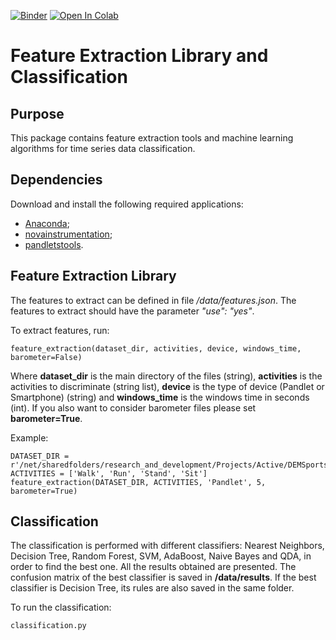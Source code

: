 [![Binder](https://mybinder.org/badge_logo.svg)](https://mybinder.org/v2/gh/PatriciaBota/TSFdlib/master) [![Open In Colab](https://colab.research.google.com/assets/colab-badge.svg)](https://colab.research.google.com/github/TSFDlib/TSFDlib/blob/master/TSFDlib.ipynb)

# Feature Extraction Library and Classification
## Purpose
This package contains feature extraction tools and machine learning algorithms for time series data classification.

## Dependencies
Download and install the following required applications:

- [Anaconda](https://store.continuum.io/cshop/anaconda/);
- [novainstrumentation](https://github.com/hgamboa/novainstrumentation);
- [pandletstools](https://bitbucket.fraunhofer.pt/projects/SAFESENSOR/repos/pandletstools/browse).

## Feature Extraction Library
The features to extract can be defined in file */data/features.json*. The features to extract should have the parameter *"use": "yes"*.

To extract features, run:

    feature_extraction(dataset_dir, activities, device, windows_time, barometer=False)

Where **dataset_dir** is the main directory of the files (string), **activities** is the activities to discriminate (string list), **device** is the type of device (Pandlet or Smartphone) (string) and **windows_time** is the windows time in seconds (int). If you also want to consider barometer files please set **barometer=True**.

Example:

    DATASET_DIR = r'/net/sharedfolders/research_and_development/Projects/Active/DEMSports/Acquisitions/Dataset/'
    ACTIVITIES = ['Walk', 'Run', 'Stand', 'Sit']
    feature_extraction(DATASET_DIR, ACTIVITIES, 'Pandlet', 5, barometer=True)


## Classification

The classification is performed with different classifiers: Nearest Neighbors, Decision Tree, Random Forest, SVM, AdaBoost, Naive Bayes and QDA, in order to find the best one. All the results obtained are presented. The confusion matrix of the best classifier is saved in **/data/results**. If the best classifier is Decision Tree, its rules are also saved in the same folder.

To run the classification:

    classification.py
